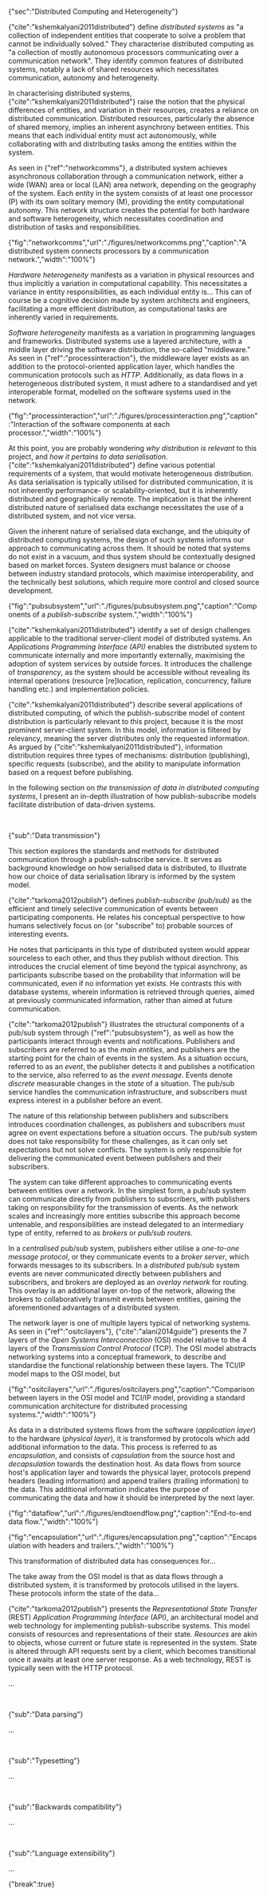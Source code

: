 {"sec":"Distributed Computing and Heterogeneity"}

{"cite":"kshemkalyani2011distributed"} define _distributed systems_ as "a collection of independent entities that cooperate to solve a problem that cannot be individually solved." They characterise distributed computing as  "a collection of mostly autonomous processors communicating over a communication network". They identify common features of distributed systems, notably a lack of shared resources which necessitates communication, autonomy and heterogeneity.

In characterising distributed systems, {"cite":"kshemkalyani2011distributed"} raise the notion that the physical differences of entities, and variation in their resources, creates a reliance on distributed communication. Distributed resources, particularly the absence of shared memory, implies an inherent asynchrony between entities. This means that each individual entity must act autonomously, while collaborating with and distributing tasks among the entities within the system.

As seen in {"ref":"networkcomms"}, a distributed system achieves asynchronous collaboration through a communication network, either a wide (WAN) area or local (LAN) area network, depending on the geography of the system. Each entity in the system consists of at least one processor (P) with its own solitary memory (M), providing the entity computational autonomy. This network structure creates the potential for both hardware and software heterogeneity, which necessitates coordination and distribution of tasks and responsibilities.

{"fig":"networkcomms","url":"./figures/networkcomms.png","caption":"A distributed system connects processors by a communication network.","width":"100%"}

_Hardware heterogeneity_ manifests as a variation in physical resources and thus implicitly a variation in computational capability. This necessitates a variance in entity responsibilities, as each individual entity is... This can of course be a cognitive decision made by system architects and engineers, facilitating a more efficient distribution, as computational tasks are inherently varied in requirements.

_Software heterogeneity_ manifests as a variation in programming languages and frameworks. Distributed systems use a layered architecture, with a middle layer driving the software distribution, the so-called "middleware." As seen in {"ref":"processinteraction"}, the middleware layer exists as an addition to the protocol-oriented application layer, which handles the communication protocols such as _HTTP_. Additionally, as data flows in a heterogeneous distributed system, it must adhere to a standardised and yet interoperable format, modelled on the software systems used in the network.

{"fig":"processinteraction","url":"./figures/processinteraction.png","caption":"Interaction of the software components at each processor.","width":"100%"}

At this point, you are probably wondering _why distribution is relevant_ to this project, and _how it pertains to data serialisation_. {"cite":"kshemkalyani2011distributed"} define various potential requirements of a system, that would motivate heterogeneous distribution. As data serialisation is typically utilised for distributed communication, it is not inherently performance- or scalability-oriented, but it is inherently distributed and geographically remote. The implication is that the inherent distributed nature of serialised data exchange necessitates the use of a distributed system, and not vice versa.

Given the inherent nature of serialised data exchange, and the ubiquity of distributed computing systems, the design of such systems informs our approach to communicating across them. It should be noted that systems do not exist in a vacuum, and thus system should be contextually designed based on market forces. System designers must balance or choose between industry standard protocols, which maximise interoperability, and the technically best solutions, which require more control and closed source development.

{"fig":"pubsubsystem","url":"./figures/pubsubsystem.png","caption":"Components of a _publish-subscribe_ system.","width":"100%"}

{"cite":"kshemkalyani2011distributed"} identify a set of design challenges applicable to the traditional server-client model of distributed systems. An _Applications Programming Interface (API)_ enables the distributed system to communicate internally and more importantly externally, maximising the adoption of system services by outside forces. It introduces the challenge of _transparency_, as the system should be accessible without revealing its internal operations (resource [re]location, replication, concurrency, failure handling etc.) and implementation policies.

{"cite":"kshemkalyani2011distributed"} describe several applications of distributed computing, of which the publish-subscribe model of content distribution is particularly relevant to this project, because it is the most prominent server-client system. In this model, information is filtered by relevancy, meaning the server distributes only the requested information. As argued by {"cite":"kshemkalyani2011distributed"}, information distribution requires three types of mechanisms: distribution (publishing), specific requests (subscribe), and the ability to manipulate information based on a request before publishing.

In the following section on _the transmission of data in distributed computing systems_, I present an in-depth illustration of how publish-subscribe models facilitate distribution of data-driven systems.

<br>

{"sub":"Data transmission"}

This section explores the standards and methods for distributed communication through a publish-subscribe service. It serves as background knowledge on how serialised data is distributed, to illustrate how our choice of data serialisation library is informed by the system model.

{"cite":"tarkoma2012publish"} defines _publish-subscribe (pub/sub)_ as the efficient and timely selective communication of events between participating components. He relates his conceptual perspective to how humans selectively focus on (or "subscribe" to) probable sources of interesting events.

He notes that participants in this type of distributed system would appear sourceless to each other, and thus they publish without direction. This introduces the crucial element of time beyond the typical asynchrony, as participants subscribe based on the probability that information will be communicated, even if no information yet exists. He contrasts this with database systems, wherein information is retrieved through queries, aimed at previously communicated information, rather than aimed at future communication.

{"cite":"tarkoma2012publish"} illustrates the structural components of a pub/sub system through {"ref":"pubsubsystem"}, as well as how the participants interact through events and notifications. Publishers and subscribers are referred to as the _main entities_, and publishers are the starting point for the chain of events in the system. As a situation occurs, referred to as an _event_, the publisher detects it and publishes a notification to the service, also referred to as the _event message_. Events denote _discrete_ measurable changes in the _state_ of a situation. The pub/sub service handles the communication infrastructure, and subscribers must express interest in a publisher before an event.

The nature of this relationship between publishers and subscribers introduces coordination challenges, as publishers and subscribers must agree on event expectations before a situation occurs. The pub/sub system does not take responsibility for these challenges, as it can only set expectations but not solve conflicts. The system is only responsible for delivering the communicated event between publishers and their subscribers.

The system can take different approaches to communicating events between entities over a network. In the simplest form, a pub/sub system can communicate directly from publishers to subscribers, with publishers taking on responsibility for the transmission of events. As the network scales and increasingly more entities subscribe this approach become untenable, and responsibilities are instead delegated to an intermediary type of entity, referred to as _brokers_ or _pub/sub routers_.

In a _centralised_ pub/sub system, publishers either utilise a _one-to-one message protocol_, or they communicate events to a _broker server_, which forwards messages to its subscribers. In a _distributed_ pub/sub system events are never communicated directly between publishers and subscribers, and brokers are deployed as an _overlay network_ for routing. This overlay is an additional layer on-top of the network, allowing the brokers to collaboratively transmit events between entities, gaining the aforementioned advantages of a distributed system.

The network layer is one of multiple layers typical of networking systems. As seen in {"ref":"ositcilayers"}, {"cite":"alani2014guide"} presents the 7 layers of the _Open Systems Interconnection_ (OSI) model relative to the 4 layers of the _Transmission Control Protocol_ (TCP). The OSI model abstracts networking systems into a conceptual framework, to describe and standardise the functional relationship between these layers. The TCI/IP model maps to the OSI model, but  

{"fig":"ositcilayers","url":"./figures/ositcilayers.png","caption":"Comparison between layers in the OSI model and TCI/IP model, providing a standard communication architecture for distributed processing systems.","width":"100%"}

As data in a distributed systems flows from the software (_application layer_) to the hardware (_physical layer_), it is transformed by protocols which add additional information to the data. This process is referred to as _encapsulation_, and consists of _capsulation_ from the source host and _decapsulation_ towards the destination host. As data flows from source host's application layer and towards the physical layer, protocols prepend headers (leading information) and append trailers (trailing information) to the data. This additional information indicates the purpose of communicating the data and how it should be interpreted by the next layer.

{"fig":"dataflow","url":"./figures/endtoendflow.png","caption":"End-to-end data flow.","width":"100%"}

{"fig":"encapsulation","url":"./figures/encapsulation.png","caption":"Encapsulation with headers and trailers.","width":"100%"}

This transformation of distributed data has consequences for...

The take away from the OSI model is that as data flows through a distributed system, it is transformed by protocols utilised in the layers. These protocols inform the state of the data...

{"cite":"tarkoma2012publish"} presents the _Representational State Transfer_ (REST) _Application Programming Interface_ (API), an architectural model and web technology for implementing publish-subscribe systems. This model consists of resources and representations of their state. _Resources_ are akin to objects, whose current or future state is represented in the system. State is altered through API requests sent by a client, which becomes transitional once it awaits at least one server response. As a web technology, REST is typically seen with the HTTP protocol.

...

<br>

{"sub":"Data parsing"}

...

<br>

{"sub":"Typesetting"}

...

<br>

{"sub":"Backwards compatibility"}

...

<br>

{"sub":"Language extensibility"}

...

{"break":true}